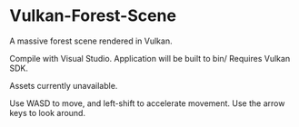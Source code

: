 # Vulkan-Forest-Scene
A massive forest scene rendered in Vulkan.

Compile with Visual Studio. Application will be built to bin/
Requires Vulkan SDK.

Assets currently unavailable.

Use WASD to move, and left-shift to accelerate movement.
Use the arrow keys to look around.